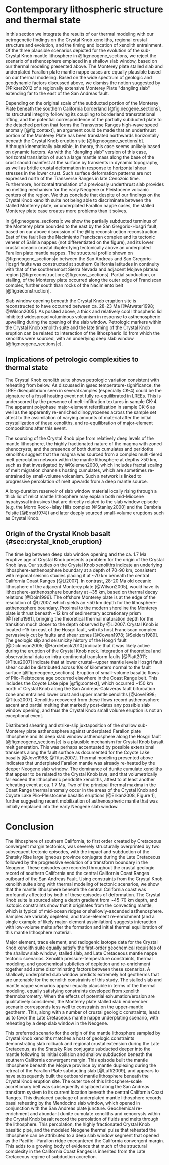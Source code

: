 # Contemporary lithospheric structure and thermal state

In this section we integrate the results of our thermal modeling with our
petrogenetic findings on the Crystal Knob xenoliths, regional crustal structure
and evolution, and the timing and location of xenolith entrainment. Of the
three plausible scenarios depicted for the evolution of the sub-Crystal Knob
mantle lithosphere in @fig:neogene_sections, we reject the scenario of
asthenosphere emplaced in a shallow slab window,
based on our thermal modeling presented above. The
Monterey plate stalled slab and underplated Farallon plate mantle nappe cases
are equally plausible based on our thermal modeling. Based on the wide spectrum
of geologic and geodynamic factors discussed above, we dismiss the
notion suggested by @Pikser2012 of a regionally extensive Monterey Plate
"dangling slab" extending far to the east of the San Andreas fault.

Depending on the original scale of the subducted portion of the Monterey Plate
beneath the southern California borderland [@fig:neogene_sections], its structural
integrity following its coupling to borderland transrotational rifting,
and the potential correspondence of the partially subducted plate
to the detached portion that forms the Transverse Ranges
high-wave speed anomaly [@fig:context], an argument could be made that an
underthrust portion of the Monterey Plate has been translated northwards
horizontally beneath the Crystal Knob eruption site
[@fig:neogene_sections|b]. Although
kinematically plausible, in theory, this case seems unlikely based on
dynamic factors. As with the "dangling slab" version of this case,
horizontal translation of such a large mantle mass along the base of the
crust should manifest at the surface by transients in dynamic
topography, as well as brittle crustal deformation in response to
horizontal shear stresses in the lower crust. Such surface deformation
patterns are not expressed north of the Transverse Ranges in late Cenozoic time.
Furthermore, horizontal translation of a
previously underthrust slab provides no melting mechanism
for the early Neogene or Pleistocene volcanic centers of the region. We
thus conclude that despite of our findings on the Crystal Knob xenolith
suite not being able to discriminate between the stalled Monterey plate,
or underplated Farallon nappe cases, the stalled Monterey plate case
creates more problems than it solves.

In @fig:neogene_sections|c we show the partially subducted terminus of the Monterey
plate bounded to the east by the San Gregorio-Hosgri fault, based on our
above discussion of the @fig:reconstruction reconstruction. East of the fault lies
the Nacimiento Franciscan complex and its tectonic veneer of Salinia
nappes (not differentiated on the figure), and its lower crustal oceanic
crustal duplex lying tectonically above an underplated Farallon plate mantle
nappes. The structural profile shown on @fig:neogene_sections|c between the San
Andreas and San Gregorio-Hosgri faults was constructed at southern
California latitudes in continuity with that of the southernmost Sierra
Nevada and adjacent Mojave plateau region [@fig:reconstruction; @fig:cross_sections]. Partial
subduction, or stalling, of the Monterey plate occurred along the outer
edge of Franciscan complex, further south than rocks of the Nacimiento
belt [@fig:reconstruction].

Slab window opening beneath the Crystal Knob eruption site is
reconstructed to have occurred between ca. 28-23 Ma [@Atwater1998; @Wilson2005].
As posited above, a thick and relatively cool lithospheric lid
inhibited widespread voluminous volcanism in response to asthenospheric
upwelling during the opening of the slab window.
Petrologic markers within the Crystal Knob xenolith suite and the late
timing of the Crystal Knob eruption can be related to interaction of
the lithospheric lid from which the xenoliths were sourced, with an
underlying deep slab window [@fig:neogene_sections|c].

## Implications of petrologic complexities to thermal state

The Crystal Knob xenolith suite shows petrologic variation consistent
with reheating from below.  As discussed in @sec:temperature-significance,
the LREE disequilibrium seen in
several samples (especially CK-4) could be the signature of a fossil heating
event not fully re-equilibrated in LREEs. This is underscored by the presence
of melt-infiltration textures in sample CK-4. The apparent polyphase
major-element refertilization in sample CK-6 as well as the apparently
re-enriched clinopyroxenes across the sample set attest to the assimilation of
varying amounts of material after the initial crystallization of these
xenoliths, and re-equilibration of major-element compositions after this event.

The sourcing of the Crystal Knob pipe from
relatively deep levels of the mantle lithosphere, the highly
fractionated nature of the magma with zoned phenocrysts, and the
presence of both dunite cumulates and peridotite xenoliths suggest that
the magma was sourced from a complex multi-tiered melt percolation
network within the mantle lithosphere at depths >50 km, such as that
investigated by @Kelemen2000, which includes fractal scaling of melt
migration channels hosting cumulates, which are sometimes re-entrained
by small-volume volcanism. Such a network is linked to progressive
percolation of melt upwards from a deep mantle source.

A long-duration reservoir of slab window material locally rising through a thick lid of
relict mantle lithosphere may explain both mid-Miocene hypabyssal intrusives
that are directly related to the slab window episode
(e.g. the Morro Rock--Islay Hills complex [@Stanley2000]
and the Cambria Felsite [@Ernst1974]) and later deeply
sourced small-volume eruptions such as Crystal Knob.

## Origin of the Crystal Knob basalt {#sec:crystal_knob_eruption}

The time lag between deep slab window opening and the ca. 1.7
Ma eruptive age of Crystal Knob presents a problem for the origin of the
Crystal Knob lava. Our studies on the Crystal Knob xenoliths indicate an
underlying lithosphere-asthenosphere boundary at a depth of 70-90 km,
consistent with regional seismic studies placing it at ~70 km
beneath the central California Coast Ranges [@Li2007]. In
contrast, 28-20 Ma old oceanic lithosphere of the adjacent Monterey plate
[@Wilson2005], would have its lithosphere-asthenosphere boundary at ~35 km,
based on thermal decay relations [@Doin1996].
The offshore Monterey plate is at the edge of the
resolution of @Li2007, which yields an ~50 km depth for the
lithosphere-asthenosphere boundary.  Proximal to the modern shoreline
the Monterey plate is thrust beneath ~12 km of sedimentary accretionary
prism [@Trehu1991], bringing the theoretical thermal maturation depth
for the transition much closer to the depth observed by @Li2007.
Crystal Knob is located ~15 km east of the Hosgri fault, with its host
Franciscan complex pervasively cut by faults and shear zones
[@Cowan1978; @Seiders1989]. The geologic slip and seismicity history of the
Hosgri fault [@Dickinson2005; @Hardebeck2010] <!--could also refer to
Hardebeck2012--> indicate that it
was likely active during the eruption of the Crystal Knob neck.
Integration of theoretical and observational data on intra-continental
transform faults [@Platt2011; @Titus2007] indicate
that at lower crustal--upper mantle levels Hosgri fault shear could be
distributed across 10s of kilometers normal to the fault surface
[@fig:neogene_sections].
Eruption of small-volume basaltic flows of Plio-Pleistocene age occurred
elsewhere in the Coast Range belt. This includes
the Coyote Lake pipe [@fig:context], which occurred ~150 km north
of Crystal Knob along the San Andreas-Calaveras fault bifurcation
zone and entrained lower crust and upper mantle xenoliths [@Jove1998; @Titus2007].
Xenoliths recovered
from these flows record asthenosphere ascent and partial melting that
markedly post-dates any possible slab window opening, and thus the
Crystal Knob small volume eruption is not an exceptional event.

Distributed shearing and strike-slip juxtaposition of the shallow
sub-Monterey plate asthenosphere against underplated Farallon plate
lithosphere and its deep slab window asthenosphere along the Hosgri
fault [@fig:neogene_sections|c] is a plausible mechanism for Crystal Knob basalt melt
generation. This was perhaps accentuated by possible extensional
transients along the fault surface as documented for the Coyote Lake
basalts [@Jove1998; @Titus2007]. Thermal modeling
presented above indicates that underplated Farallon mantle was already
re-heated by the deeper Neogene slab window. The dominance of dunite
cumulate xenoliths that appear to be related to the Crystal Knob lava,
and that volumetrically far exceed the lithospheric peridotite
xenoliths, attest to at least another reheating event at ca. 1.7 Ma. Two
of the principal thermal maxima in the Coast Range thermal anomaly occur
in the areas of the Crystal Knob and Coyote Lake Plio-Pleistocene
basaltic eruptions [@Erkan2008, Figure 1], further
suggesting recent mobilization of asthenospheric mantle that was
initially emplaced into the early Neogene slab window.

Conclusion
==========

The lithosphere of southern California, to first order created by
Cretaceous convergent margin tectonics, was severely structurally
overprinted by two subsequent tectonic episodes, with the impact and
subduction of the Shatsky Rise large igneous province conjugate during
the Late Cretaceous followed by the progressive evolution of a transform
boundary in the Neogene. These episodes are recorded throughout the
crustal geologic record of southern California and the central
California Coast Ranges outboard of the San Andreas Fault. Using
constraints from the Crystal Knob xenolith suite along with thermal
modeling of tectonic scenarios, we show that the mantle lithosphere
beneath the central California coast was profoundly affected by both of
these episodes of deformation. The Crystal Knob suite is sourced along a
depth gradient from ~45-70 km depth, and isotopic constraints show that
it originates from the convecting mantle, which is typical of mid-ocean
ridges or shallowly-ascended asthenosphere. Samples are variably
depleted, and trace-element re-enrichment (and a single example of
likely major-element assimilation) suggests interaction with low-volume
melts after the formation and initial thermal equilibration of this
mantle lithosphere material.

Major element, trace element, and radiogenic isotope data for the
Crystal Knob xenolith suite equally satisfy the first-order geochemical
requisites of the shallow slab window, stalled slab, and Late Cretaceous
mantle nappe tectonic scenarios. Xenolith pressure-temperature
constraints, thermal modeling, and geochemical subtleties of depletion
and re-enrichment together add some discriminating factors between these
scenarios. A shallowly underplated slab window predicts extremely hot
geotherms that are untenable for the xenolith constraints of this study.
The stalled slab and mantle nappe scenarios appear equally plausible in
terms of the thermal modeling, equally satisfying constraints developed
from xenolith thermobarometry. When the effects of potential
exhumation/erosion are qualitatively considered, the Monterey plate
stalled slab endmember scenario corresponds less well to constraints on
the upper-mantle geotherm. This, along with a number of crustal
geologic constraints, leads us to favor the Late Cretaceous mantle nappe
underplating scenario, with reheating by a deep slab window in the
Neogene.

This preferred scenario for the origin of the mantle lithosphere sampled
by Crystal Knob xenoliths matches a host of geologic constraints
demonstrating slab rollback and regional crustal extension during the
Late Cretaceous, as the Shatsky Rise conjugate subducted deeper into the
mantle following its initial collision and shallow subduction beneath
the southern California convergent margin. This episode built the
mantle lithosphere beneath the Mojave province by mantle duplexing
during the retreat of the Farallon Plate subducting slab [@Luffi2009],
and appears to have subsequently built the outboard mantle lithosphere beneath the
Crystal Knob eruption site. The outer toe of this lithosphere-scale
accretionary belt was subsequently displaced along the San Andreas
transform system to its current location beneath the central California
Coast Ranges. This displaced package of underplated mantle lithosphere
records basal reheating by the Mendocino slab
window, which opened in conjunction with the San Andreas plate juncture.
Geochemical re-enrichment and abundant dunite cumulate xenoliths and
xenocrysts within the Crystal Knob basalt record the percolation of
fluids and melts through the lithosphere. This percolation, the highly
fractionated Crystal Knob basaltic pipe, and the modeled Neogene thermal
pulse that reheated the lithosphere can be attributed to a deep slab
window segment that opened as the Pacific--Farallon ridge encountered
the California convergent margin. This adds to a growing body of
evidence that much of the structural complexity in the California Coast
Ranges is inherited from the Late Cretaceous regime of subduction
accretion.

